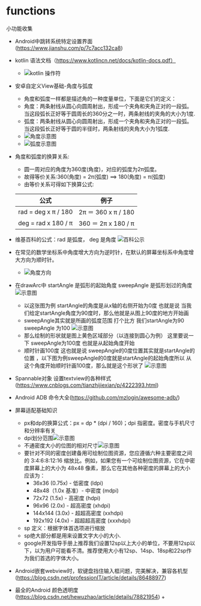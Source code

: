 # functions
小功能收集
+ Android中跳转系统特定设置界面(https://www.jianshu.com/p/7c7acc132ca8)
+ kotlin 语法文档（https://www.kotlincn.net/docs/kotlin-docs.pdf）
     + ![kotlin 操作符](https://p1-jj.byteimg.com/tos-cn-i-t2oaga2asx/gold-user-assets/2017/11/27/15ffcf5b7d7896c7~tplv-t2oaga2asx-watermark.awebp "操作符区别图")
+ 安卓自定义View基础-角度与弧度
     +  角度和弧度一样都是描述角的一种度量单位，下面是它们的定义：
     +  角度：两条射线从圆心向圆周射出，形成一个夹角和夹角正对的一段弧。当这段弧长正好等于圆周长的360分之一时，两条射线的夹角的大小为1度.
     +  弧度：两条射线从圆心向圆周射出，形成一个夹角和夹角正对的一段弧。当这段弧长正好等于圆的半径时，两条射线的夹角大小为1弧度.
     +  ![角度示意图](http://gcsblog.oss-cn-shanghai.aliyuncs.com/blog/2019-04-29-071103.jpg?gcssloop)
     +  ![弧度示意图](http://gcsblog.oss-cn-shanghai.aliyuncs.com/blog/2019-04-29-071104.jpg?gcssloop)
+ 角度和弧度的换算关系:
     + 圆一周对应的角度为360度(角度)，对应的弧度为2π弧度。
     + 故得等价关系:360(角度) = 2π(弧度) ==> 180(角度) = π(弧度)
     + 由等价关系可得如下换算公式:

  
  | 公式       | 例子  |
    | --------   | -----   |
    | rad = deg x π / 180        | 2π ＝ 360 x π / 180     | 
    | deg = rad x 180 / π        |360 ＝ 2π x 180 / π     | 
+ 维基百科的公式：rad 是弧度， deg 是角度
     ![百科公示](http://gcsblog.oss-cn-shanghai.aliyuncs.com/blog/2019-04-29-071106.jpg?gcssloop) 
+ 在常见的数学坐标系中角度增大方向为逆时针，在默认的屏幕坐标系中角度增大方向为顺时针。
     + ![角度方向](http://gcsblog.oss-cn-shanghai.aliyuncs.com/blog/2019-04-29-71107.jpg?gcssloop)
+ 在drawArc中 startAngle 是弧形的起始角度 sweepAngle 是弧形划过的角度
      ![示意图](https://www.pianshen.com/images/743/a76d4e7cf43074e813f696d49cfb4d9f.png)
    + 以这张图为例  startAngle的角度是从x轴的右侧开始为0度 也就是说 当我们给定startAngle角度为90度时，那么他就是从图上90度的地方开始画 
    + sweepAngle其实就是所画的弧度范围  打个比方 我们startAngle为90 sweepAngle 为100
      ![示意图](https://www.pianshen.com/images/14/7f8dbd977ce128e57e7ded4310960dfe.png)
    + 那么绘制的形状就是图上黄色区域部分（以连接到圆心为例）  这里要说一下 sweepAngle为100度 也就是从起始角度开始
    + 顺时针画100度 这也就是说 sweepAngle的0度位置其实就是startAngle的位置 ，以下图为例sweepAngle的0度就是startAngle的起始角度所以 从这个角度开始顺时针画100度，那么就是这个形状了
      ![示意图](https://www.pianshen.com/images/623/fc3329dd43b13c0712851879d09ff617.png)
 + Spannable对象 设置textview的各种样式(https://www.cnblogs.com/tianzhijiexian/p/4222393.html)
 + Android ADB 命令大全(https://github.com/mzlogin/awesome-adb/)
 + 屏幕适配基础知识
     + px和dp的换算公式：px = dp * (dpi / 160)；dpi 指密度。密度与手机尺寸和分辨率有关
     + dpi划分范围![示意图](https://img-blog.csdn.net/20180115112146558?watermark/2/text/aHR0cDovL2Jsb2cuY3Nkbi5uZXQvbTBfMzc4MjgyNDk=/font/5a6L5L2T/fontsize/400/fill/I0JBQkFCMA==/dissolve/70/gravity/SouthEast)
     + 不通密度大小的位图的相对尺寸![示意图](https://developer.android.com/images/screens_support/devices-density_2x.png?hl=zh-cn)
     + 要针对不同的密度创建备用可绘制位图资源，您应遵循六种主要密度之间的 3:4:6:8:12:16 缩放比。例如，如果您有一个可绘制位图资源，它在中密度屏幕上的大小为 48x48 像素，那么它在其他各种密度的屏幕上的大小应该为：
       + 36x36 (0.75x) - 低密度 (ldpi)
       + 48x48（1.0x 基准）- 中密度 (mdpi)
       + 72x72 (1.5x) - 高密度 (hdpi)
       + 96x96 (2.0x) - 超高密度 (xhdpi)
       + 144x144 (3.0x) - 超超高密度 (xxhdpi)
       + 192x192 (4.0x) - 超超超高密度 (xxxhdpi)
     + sp 定义：根据字体首选项进行缩放
     + sp绝大部分都是用来设置文字大小的大小.
     + google开发指导手册上推荐我们设置12sp以上大小的单位，不要用12sp以下，以为用户可能看不清。推荐使用大小有12sp、14sp、18sp和22sp作为我们首选的字体大小。
  + Android嵌套webview时，软键盘挡住输入框问题，完美解决，兼容各机型(https://blog.csdn.net/professionIT/article/details/86488977)
  + 最全的Android 颜色透明度(https://blog.csdn.net/hewuzhao/article/details/78821954)
     + 

